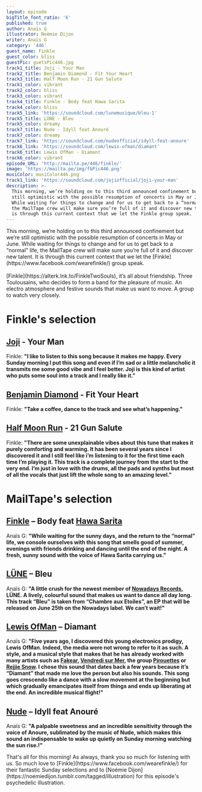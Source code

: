 ```yaml
---
layout: episode
bigTitle_font_ratio: '6'
published: true
author: Anaïs G
illustrator: Noémie Dijon
writer: Anaïs G
category: '446'
guest_name: Finkle
guest_color: bliss
guestPic: guetsPic446.jpg
track1_title: Joji - Your Man
track2_title: Benjamin Diamond - Fit Your Heart
track3_title: Half Moon Run - 21 Gun Salute
track1_color: vibrant
track2_color: bliss
track3_color: vibrant
track4_title: Finkle - Body feat Hawa Sarita
track4_color: bliss
track5_link: 'https://soundcloud.com/lunemusique/bleu-1'
track5_title: LÜNE - Bleu
track5_color: dreamy
track7_title: Nude - Idyll feat Anouré
track7_color: dreamy
track7_link: 'https://soundcloud.com/nudeofficial/idyll-feat-anoure'
track6_link: 'https://soundcloud.com/lewis-ofman/diamant'
track6_title: Lewis OfMan - Diamant
track6_color: vibrant
episode_URL: 'http://mailta.pe/446/finkle/'
image: 'https://mailta.pe/img/fbPic446.png'
musiColor: musiColor446.png
track1_link: 'https://soundcloud.com/jojiofficial/joji-your-man'
description: >-
  This morning, we’re holding on to this third announced confinement but we’re
  still optimistic with the possible resumption of concerts in May or June.
  While waiting for things to change and for us to get back to a “normal” life,
  the MailTape crew will make sure you’re full of it and discover new talent. It
  is through this current context that we let the Finkle group speak.
---
```

<p id="introduction">This morning, we’re holding on to this third announced confinement but we’re still optimistic with the possible resumption of concerts in May or June. While waiting for things to change and for us to get back to a “normal” life, the MailTape crew will make sure you’re full of it and discover new talent. It is through this current context that we let the [Finkle](https://www.facebook.com/wearefinkle/) group speak.
<br><br>
[Finkle](https://alterk.lnk.to/FinkleTwoSouls), it’s all about friendship. Three Toulousains, who decides to form a band for the pleasure of music. An electro atmosphere and festive sounds that make us want to move. A group to watch very closely.
</p>

# Finkle's selection

## [Joji](https://soundcloud.com/jojiofficial) - Your Man 
Finkle: **"**I like to listen to this song because it makes me happy. Every Sunday morning I put this song and even if I’m sad or a little melancholic it transmits me some good vibe and I feel better. Joji is this kind of artist who puts some soul into a track and I really like it.**"**

## [Benjamin Diamond](https://soundcloud.com/benjamin-diamond) - Fit Your Heart 
Finkle: **"**Take a coffee, dance to the track and see what’s happening.**"**

## [Half Moon Run](https://soundcloud.com/halfmoonrun) - 21 Gun Salute
Finkle: **"**There are some unexplainable vibes about this tune that makes it purely comforting and warming. It has been several years since I discovered it and I still feel like i’m listening to it for the first time each time I’m playing it. This track is a complete journey from the start to the very end. I’m just in love with the drums, all the pads and synths but most of all the vocals that just lift the whole song to an amazing level.**"**

# MailTape's selection

## [Finkle](https://www.facebook.com/wearefinkle/) – Body feat [Hawa Sarita](https://www.facebook.com/hawasaritamusic/)
Anaïs G: **"**While waiting for the sunny days, and the return to the “normal” life, we console ourselves with this song that smells good of summer, evenings with friends drinking and dancing until the end of the night. A fresh, sunny sound with the voice of Hawa Sarita carrying us.**"**

## [LÜNE](https://soundcloud.com/lunemusique) – Bleu
Anaïs G: **"**A little crush for the newest member of [Nowadays Records](https://soundcloud.com/nowadays-records), LÜNE. A lively, colourful sound that makes us want to dance all day long. This track “Bleu” is taken from “Chambre aux Etoiles”, an EP that will be released on June 25th on the Nowadays label. We can’t wait!**"**

## [Lewis OfMan](https://soundcloud.com/lewis-ofman) – Diamant
Anaïs G: **"**Five years ago, I discovered this young electronics prodigy, Lewis OfMan. Indeed, the media were not wrong to refer to it as such. A style, and a musical style that makes that he has already worked with many artists such as [Fakear](https://soundcloud.com/fakear), [Vendredi sur Mer](https://soundcloud.com/vendredisurmer), the group [Pirouettes](http://thepirouettes.fr/) or [Rejjie Snow](https://www.facebook.com/RejjieSnow/). I chose this sound that dates back a few years because it’s “Diamant” that made me love the person but also his sounds. This song goes crescendo like a dance with a slow movement at the beginning but which gradually emancipates itself from things and ends up liberating at the end. An incredible musical flight!**"**

## [Nude](https://nudemusique.com/) – Idyll feat Anouré
Anaïs G: **"**A palpable sweetness and an incredible sensitivity through the voice of Anoure, sublimated by the music of Nude, which makes this sound an indispensable to wake up quietly on Sunday morning watching the sun rise.!**"**

<p id="outroduction">That's all for this morning! As always, thank you so much for listening with us. So much love to  [Finkle](https://www.facebook.com/wearefinkle/) for their fantastic Sunday selections and to [Noémie Dijon](https://noemiedijon.tumblr.com/tagged/illustration) for this episode's psychedelic illustration.</p>
